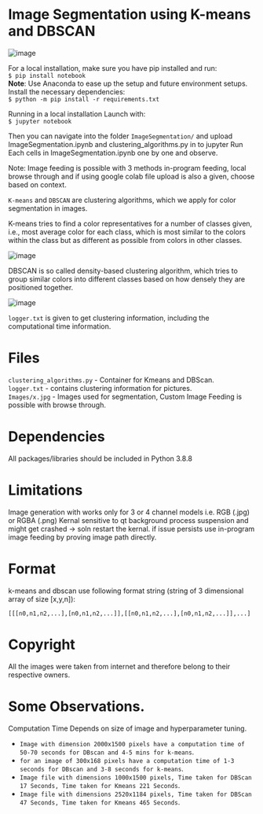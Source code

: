# Image Segmentation using K-means and DBSCAN
![image](https://user-images.githubusercontent.com/29672160/208297729-0bf1eaf9-b4f2-4458-8215-3b09b4d33a31.png)

For a local installation, make sure you have pip installed and run:<br>
`$ pip install notebook` <br>
**Note**: Use Anaconda to ease up the setup and future environment setups.<br>
Install the necessary dependencies:<br>
`$ python -m pip install -r requirements.txt`

Running in a local installation
Launch with:<br>
`$ jupyter notebook`

Then you can navigate into the folder `ImageSegmentation/` and upload ImageSegmentation.ipynb and clustering_algorithms.py in to jupyter
Run Each cells in ImageSegmentation.ipynb one by one and observe.

Note: Image feeding is possible with 3 methods in-program feeding, local browse through and if using google colab file upload is also a given, choose based on context.

>>>
`K-means` and `DBSCAN` are clustering algorithms, which we apply for color segmentation in images.

K-means tries to find a color representatives for a number of classes given, i.e., most average color for each class, which is most similar to the colors within the class but as different as possible from colors in other classes.

![image](https://user-images.githubusercontent.com/29672160/208297759-7c5d0140-25e2-4075-8470-015edd78cf5e.png)

DBSCAN is so called density-based clustering algorithm, which tries to group similar colors into different classes based on how densely they are positioned together.

![image](https://user-images.githubusercontent.com/29672160/208297777-fb7974c8-1172-4d4e-86fd-4be2adf8e24d.png)

`logger.txt` is given to get clustering information, including the computational time information.


# Files
   `clustering_algorithms.py` - Container for Kmeans and DBScan.   
   `logger.txt` - contains clustering information for pictures.<br>
   `Images/x.jpg` - Images used for segmentation, Custom Image Feeding is possible with browse through.

# Dependencies
   All packages/libraries should be included in Python 3.8.8

# Limitations
   Image generation with works only for 3 or 4 channel models i.e. RGB (.jpg) or RGBA (.png)
   Kernal sensitive to qt background process suspension and might get crashed -> soln restart the kernal. if issue persists use in-program image feeding by proving image path directly.


# Format
   k-means and dbscan use following format string (string of 3 dimensional array of size [x,y,n]):
   
    [[[n0,n1,n2,...],[n0,n1,n2,...]],[[n0,n1,n2,...],[n0,n1,n2,...]],...]   

# Copyright
   All the images were taken from internet and therefore belong to their respective owners.

# Some Observations.
Computation Time Depends on size of image and hyperparameter tuning.
* `Image with dimension 2000x1500 pixels have a computation time of 50-70 seconds for DBscan and 4-5 mins for k-means`.
* `for an image of 300x168 pixels have a computation time of 1-3 seconds for DBscan and 3-8 seconds for k-means`.
* `Image file with dimensions 1000x1500 pixels, Time taken for DBScan 17 Seconds, Time taken for Kmeans 221 Seconds`.
* `Image file with dimensions 2520x1184 pixels, Time taken for DBScan 47 Seconds, Time taken for Kmeans 465 Seconds`.
   
